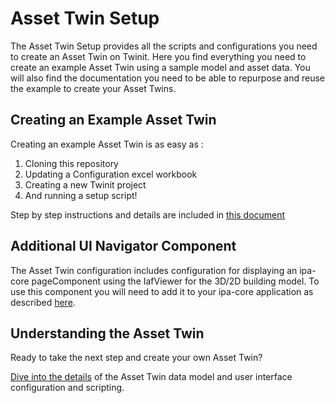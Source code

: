 # Asset Twin Setup

The Asset Twin Setup provides all the scripts and configurations you need to create an Asset Twin on Twinit. Here you find everything you need to create an example Asset Twin using a sample model and asset data. You will also find the documentation you need to be able to repurpose and reuse the example to create your Asset Twins.

## Creating an Example Asset Twin

Creating an example Asset Twin is as easy as :

1. Cloning this repository
2. Updating a Configuration excel workbook
3. Creating a new Twinit project
4. And running a setup script!

Step by step instructions and details are included in [this document](../docs/example_asset_twin/Digital_Buildings_Workflow_Document.pdf
)

## Additional UI Navigator Component

The Asset Twin configuration includes configuration for displaying an ipa-core pageComponent using the IafViewer for the 3D/2D building model. To use this component you will need to add it to your ipa-core application as described [here](../Asset%20Twin%20Components/Readme.md).

## Understanding the Asset Twin

Ready to take the next step and create your own Asset Twin?

[Dive into the details](../docs/understanding_the_asset_twin/README.md) of the Asset Twin data model and user interface configuration and scripting.


